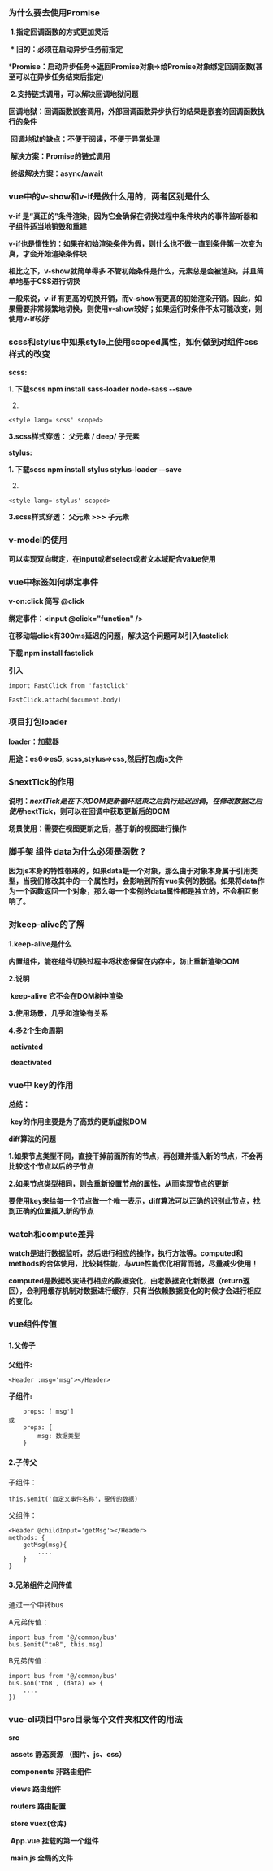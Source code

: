 ### 为什么要去使用Promise

​    **1.指定回调函数的方式更加灵活**

​        **\* 旧的：必须在启动异步任务前指定**

​		***Promise：启动异步任务=>返回Promise对象=>给Promise对象绑定回调函数(甚至可以在异步任务结束后指定)** 



​    **2.支持链式调用，可以解决回调地狱问题**

​        **回调地狱：回调函数嵌套调用，外部回调函数异步执行的结果是嵌套的回调函数执行的条件**

​        **回调地狱的缺点：不便于阅读，不便于异常处理**

​        **解决方案：Promise的链式调用**

​        **终级解决方案：async/await**



### vue中的v-show和v-if是做什么用的，两者区别是什么  ###

**v-if 是“真正的”条件渲染，因为它会确保在切换过程中条件块内的事件监听器和子组件适当地销毁和重建**

**v-if也是惰性的：如果在初始渲染条件为假，则什么也不做一直到条件第一次变为真，才会开始渲染条件块**

**相比之下，v-show就简单得多 不管初始条件是什么，元素总是会被渲染，并且简单地基于CSS进行切换**

**一般来说，v-if 有更高的切换开销，而v-show有更高的初始渲染开销。因此，如果需要非常频繁地切换，则使用v-show较好；如果运行时条件不太可能改变，则使用v-if较好**

### scss和stylus中如果style上使用scoped属性，如何做到对组件css样式的改变

**scss:**

**1. 下载scss npm install sass-loader node-sass --save**

2.

```vue
<style lang='scss' scoped>
```

**3.scss样式穿透： 父元素   / deep/   子元素**



**stylus:**

**1. 下载scss npm install stylus stylus-loader --save**

2.

```vue
<style lang='stylus' scoped>
```

**3.scss样式穿透： 父元素  >>>  子元素**



### v-model的使用

**可以实现双向绑定，在input或者select或者文本域配合value使用**



### vue中标签如何绑定事件

**v-on:click 简写 @click**

**绑定事件：<input @click="function" />**

**在移动端click有300ms延迟的问题，解决这个问题可以引入fastclick**

**下载 npm install fastclick**

**引入** 

```vue
import FastClick from 'fastclick'

FastClick.attach(document.body)
```



### 项目打包loader

**loader：加载器**

**用途：es6=>es5, scss,stylus=>css,然后打包成js文件**



### $nextTick的作用

**说明：$nextTick 是在下次DOM更新循环结束之后执行延迟回调，在修改数据之后使用$nextTick，则可以在回调中获取更新后的DOM**

**场景使用：需要在视图更新之后，基于新的视图进行操作**



### 脚手架 组件 data为什么必须是函数？

**因为js本身的特性带来的，如果data是一个对象，那么由于对象本身属于引用类型，当我们修改其中的一个属性时，会影响到所有vue实例的数据。如果将data作为一个函数返回一个对象，那么每一个实例的data属性都是独立的，不会相互影响了。**



### 对keep-alive的了解

**1.keep-alive是什么**

​		**内置组件，能在组件切换过程中将状态保留在内存中，防止重新渲染DOM**

**2.说明**

​		**keep-alive 它不会在DOM树中渲染**

**3.使用场景，几乎和渲染有关系**

**4.多2个生命周期**

​		**activated**

​		**deactivated**



### vue中 key的作用

**总结：**

​		**key的作用主要是为了高效的更新虚拟DOM**

**diff算法的问题**

**1.如果节点类型不同，直接干掉前面所有的节点，再创建并插入新的节点，不会再比较这个节点以后的子节点**

**2.如果节点类型相同，则会重新设置节点的属性，从而实现节点的更新**

**要使用key来给每一个节点做一个唯一表示，diff算法可以正确的识别此节点，找到正确的位置插入新的节点**



### watch和compute差异

**watch是进行数据监听，然后进行相应的操作，执行方法等。computed和methods的合体使用，比较耗性能，与vue性能优化相背而驰，尽量减少使用！**

**computed是数据改变进行相应的数据变化，由老数据变化新数据（return返回），会利用缓存机制对数据进行缓存，只有当依赖数据变化的时候才会进行相应的变化。**





### vue组件传值

#### 1.父传子

**父组件:**

```vue
<Header :msg='msg'></Header>
```

**子组件:**

```vue
	props: ['msg']
或
	props: {
		msg: 数据类型
	}
```

#### 2.子传父

子组件：

```vue
this.$emit('自定义事件名称'，要传的数据)
```

父组件：

```vue
<Header @childInput='getMsg'></Header>
methods: {
	getMsg(msg){
		....
	}
}
```

#### 3.兄弟组件之间传值

通过一个中转bus

A兄弟传值：

```vue
import bus from '@/common/bus'
bus.$emit("toB", this.msg)
```

B兄弟传值：

```vue
import bus from '@/common/bus'
bus.$on('toB', (data) => {
	....
})
```



### vue-cli项目中src目录每个文件夹和文件的用法

**src** 

​	**assets                                静态资源 （图片、js、css）**

​	**components					非路由组件**

​	**views								 路由组件**

​	**routers							 路由配置**

​	**store								 vuex(仓库)**

​	**App.vue						   挂载的第一个组件**

​	**main.js							 全局的文件**






